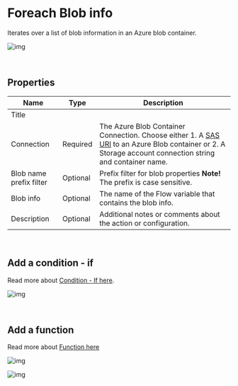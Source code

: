 # Foreach Blob info

Iterates over a list of blob information in an Azure blob container. 

![img](https://profitbasedocs.blob.core.windows.net/flowimages/foreach-blob-info.png)

<br/>

## Properties

| Name             | Type      |Description                                             |
|------------------|-----------|--------------------------------------------------------|
| Title |   |  |
| Connection       | Required  | The Azure Blob Container Connection. Choose either 1. A [SAS URI](https://learn.microsoft.com/en-us/azure/storage/common/storage-sas-overview) to an Azure Blob container or 2. A Storage account connection string and container name.       |
| Blob name prefix filter| Optional  | Prefix filter for blob properties **Note!** The prefix is case sensitive. |
| Blob info | Optional | The name of the Flow variable that contains the blob info. |
| Description | Optional | Additional notes or comments about the action or configuration.  |

<br/>

## Add a condition - if

Read more about [Condition - If here](../built-in/if.md).

![img](https://profitbasedocs.blob.core.windows.net/flowimages/foreach-blob-info2.png)

<br/>

## Add a function 

Read more about [Function here](../built-in/function.md)

![img](https://profitbasedocs.blob.core.windows.net/flowimages/foreach-blob-info3.png)


![img](https://profitbasedocs.blob.core.windows.net/flowimages/foreach-blob-info4.png)
